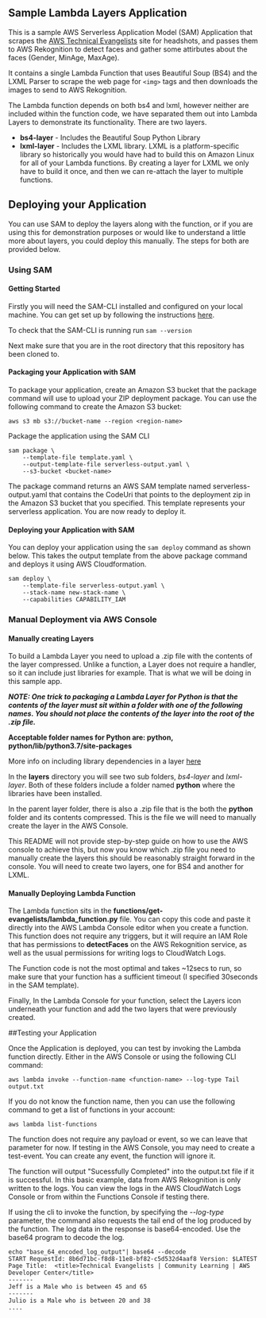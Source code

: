 ## Sample Lambda Layers Application

This is a sample AWS Serverless Application Model (SAM) Application that scrapes the [AWS Technical Evangelists](https://aws.amazon.com/developer/community/evangelists/) site for headshots, and passes them to AWS Rekognition to detect faces and gather some attirbutes about the faces (Gender, MinAge, MaxAge).

It contains a single Lambda Function that uses Beautiful Soup (BS4) and the LXML Parser to scrape the web page for `<img>` tags and then downloads the images to send to AWS Rekognition. 

The Lambda function depends on both bs4 and lxml, however neither are included within the function code, we have separated them out into Lambda Layers to demonstrate its functionality. There are two layers.

- **bs4-layer** - Includes the Beautiful Soup Python Library
- **lxml-layer** - Includes the LXML library. LXML is a platform-specific library so historically you would have had to build this on Amazon Linux for all of your Lambda functions. By creating a layer for LXML we only have to build it once, and then we can re-attach the layer to multiple functions.

## Deploying your Application

You can use SAM to deploy the layers along with the function, or if you are using this for demonstration purposes or would like to understand a little more about layers, you could deploy this manually. The steps for both are provided below.

### Using SAM

#### Getting Started

Firstly you will need the SAM-CLI installed and configured on your local machine. You can get set up by following the instructions [here](https://docs.aws.amazon.com/serverless-application-model/latest/developerguide/serverless-sam-cli-install.html).

To check that the SAM-CLI is running run
`sam --version`

Next make sure that you are in the root directory that this repository has been cloned to.

#### Packaging your Application with SAM

To package your application, create an Amazon S3 bucket that the package command will use to upload your ZIP deployment package. You can use the following command to create the Amazon S3 bucket:

`aws s3 mb s3://bucket-name --region <region-name>`

Package the application using the SAM CLI

    sam package \
    	--template-file template.yaml \
    	--output-template-file serverless-output.yaml \
    	--s3-bucket <bucket-name>

The package command returns an AWS SAM template named serverless-output.yaml that contains the CodeUri that points to the deployment zip in the Amazon S3 bucket that you specified. This template represents your serverless application. You are now ready to deploy it.

#### Deploying your Application with SAM

You can deploy your application using the `sam deploy` command as shown below. This takes the output template from the above package command and deploys it using AWS Cloudformation.

    sam deploy \
        --template-file serverless-output.yaml \
        --stack-name new-stack-name \
        --capabilities CAPABILITY_IAM


### Manual Deployment via AWS Console

#### Manually creating Layers
To build a Lambda Layer you need to upload a .zip file with the contents of the layer compressed. Unlike a function, a Layer does not require a handler, so it can include just libraries for example. That is what we will be doing in this sample app.

***NOTE: One trick to packaging a Lambda Layer for Python is that the contents of the layer must sit within a folder with one of the following names. You should not place the contents of the layer into the root of the .zip file.***

**Acceptable folder names for Python are: python, python/lib/python3.7/site-packages**

More info on including library dependencies in a layer [here](https://docs.aws.amazon.com/lambda/latest/dg/configuration-layers.html#configuration-layers-path)

In the **layers** directory you will see two sub folders, *bs4-layer* and *lxml-layer*. Both of these folders include a folder named **python** where the libraries have been installed.

In the parent layer folder, there is also a .zip file that is the both the **python** folder and its contents compressed. This is the file we will need to manually create the layer in the AWS Console.

This README will not provide step-by-step guide on how to use the AWS console to achieve this, but now you know which .zip file you need to manually create the layers this should be reasonably straight forward in the console. You will need to create two layers, one for BS4 and another for LXML.

#### Manually Deploying Lambda Function

The Lambda function sits in the **functions/get-evangelists/lambda_function.py** file. You can copy this code and paste it directly into the AWS Lambda Console editor when you create a function. This function does not require any triggers, but it will require an IAM Role that has permissions to **detectFaces** on the AWS Rekognition service, as well as the usual permissions for writing logs to CloudWatch Logs.

The Function code is not the most optimal and takes ~12secs to run, so make sure that your function has a sufficient timeout (I specified 30seconds in the SAM template).

Finally, In the Lambda Console for your function, select the Layers icon underneath your function and add the two layers that were previously created.

##Testing your Application

Once the Application is deployed, you can test by invoking the Lambda function directly. Either in the AWS Console or using the following CLI command:

`aws lambda invoke --function-name <function-name> --log-type Tail output.txt`

If you do not know the function name, then you can use the following command to get a list of functions in your account:

`aws lambda list-functions`

The function does not require any payload or event, so we can leave that parameter for now. If testing in the AWS Console, you may need to create a test-event. You can create any event, the function will ignore it.

The function will output "Sucessfully Completed" into the output.txt file if it is successful. In this basic example, data from AWS Rekognition is only written to the logs. You can view the logs in the AWS CloudWatch Logs Console or from within the Functions Console if testing there.

If using the cli to invoke the function, by specifying the *--log-type* parameter, the command also requests the tail end of the log produced by the function. The log data in the response is base64-encoded. Use the base64 program to decode the log.

    echo "base_64_encoded_log_output"| base64 --decode
    START RequestId: 8b6d71bc-f8d8-11e8-bf82-c5d532d4aaf8 Version: $LATEST
    Page Title:  <title>Technical Evangelists | Community Learning | AWS Developer Center</title>
    -------
    Jeff is a Male who is between 45 and 65
    -------
    Julio is a Male who is between 20 and 38
    ....



